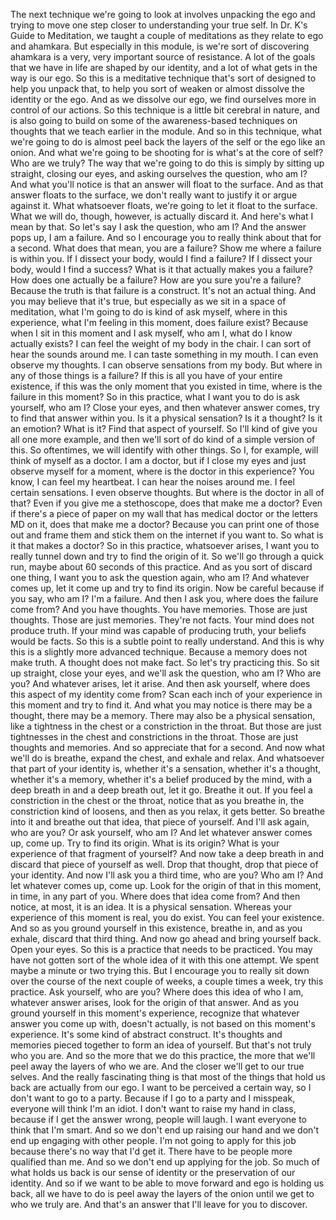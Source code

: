  The next technique we're going to look at involves unpacking the ego and trying to move one step closer to understanding your true self. In Dr. K's Guide to Meditation, we taught a couple of meditations as they relate to ego and ahamkara. But especially in this module, is we're sort of discovering ahamkara is a very, very important source of resistance. A lot of the goals that we have in life are shaped by our identity, and a lot of what gets in the way is our ego. So this is a meditative technique that's sort of designed to help you unpack that, to help you sort of weaken or almost dissolve the identity or the ego. And as we dissolve our ego, we find ourselves more in control of our actions. So this technique is a little bit cerebral in nature, and is also going to build on some of the awareness-based techniques on thoughts that we teach earlier in the module. And so in this technique, what we're going to do is almost peel back the layers of the self or the ego like an onion. And what we're going to be shooting for is what's at the core of self? Who are we truly? The way that we're going to do this is simply by sitting up straight, closing our eyes, and asking ourselves the question, who am I? And what you'll notice is that an answer will float to the surface. And as that answer floats to the surface, we don't really want to justify it or argue against it. What whatsoever floats, we're going to let it float to the surface. What we will do, though, however, is actually discard it. And here's what I mean by that. So let's say I ask the question, who am I? And the answer pops up, I am a failure. And so I encourage you to really think about that for a second. What does that mean, you are a failure? Show me where a failure is within you. If I dissect your body, would I find a failure? If I dissect your body, would I find a success? What is it that actually makes you a failure? How does one actually be a failure? How are you sure you're a failure? Because the truth is that failure is a construct. It's not an actual thing. And you may believe that it's true, but especially as we sit in a space of meditation, what I'm going to do is kind of ask myself, where in this experience, what I'm feeling in this moment, does failure exist? Because when I sit in this moment and I ask myself, who am I, what do I know actually exists? I can feel the weight of my body in the chair. I can sort of hear the sounds around me. I can taste something in my mouth. I can even observe my thoughts. I can observe sensations from my body. But where in any of those things is a failure? If this is all you have of your entire existence, if this was the only moment that you existed in time, where is the failure in this moment? So in this practice, what I want you to do is ask yourself, who am I? Close your eyes, and then whatever answer comes, try to find that answer within you. Is it a physical sensation? Is it a thought? Is it an emotion? What is it? Find that aspect of yourself. So I'll kind of give you all one more example, and then we'll sort of do kind of a simple version of this. So oftentimes, we will identify with other things. So I, for example, will think of myself as a doctor. I am a doctor, but if I close my eyes and just observe myself for a moment, where is the doctor in this experience? You know, I can feel my heartbeat. I can hear the noises around me. I feel certain sensations. I even observe thoughts. But where is the doctor in all of that? Even if you give me a stethoscope, does that make me a doctor? Even if there's a piece of paper on my wall that has medical doctor or the letters MD on it, does that make me a doctor? Because you can print one of those out and frame them and stick them on the internet if you want to. So what is it that makes a doctor? So in this practice, whatsoever arises, I want you to really tunnel down and try to find the origin of it. So we'll go through a quick run, maybe about 60 seconds of this practice. And as you sort of discard one thing, I want you to ask the question again, who am I? And whatever comes up, let it come up and try to find its origin. Now be careful because if you say, who am I? I'm a failure. And then I ask you, where does the failure come from? And you have thoughts. You have memories. Those are just thoughts. Those are just memories. They're not facts. Your mind does not produce truth. If your mind was capable of producing truth, your beliefs would be facts. So this is a subtle point to really understand. And this is why this is a slightly more advanced technique. Because a memory does not make truth. A thought does not make fact. So let's try practicing this. So sit up straight, close your eyes, and we'll ask the question, who am I? Who are you? And whatever arises, let it arise. And then ask yourself, where does this aspect of my identity come from? Scan each inch of your experience in this moment and try to find it. And what you may notice is there may be a thought, there may be a memory. There may also be a physical sensation, like a tightness in the chest or a constriction in the throat. But those are just tightnesses in the chest and constrictions in the throat. Those are just thoughts and memories. And so appreciate that for a second. And now what we'll do is breathe, expand the chest, and exhale and relax. And whatsoever that part of your identity is, whether it's a sensation, whether it's a thought, whether it's a memory, whether it's a belief produced by the mind, with a deep breath in and a deep breath out, let it go. Breathe it out. If you feel a constriction in the chest or the throat, notice that as you breathe in, the constriction kind of loosens, and then as you relax, it gets better. So breathe into it and breathe out that idea, that piece of yourself. And I'll ask again, who are you? Or ask yourself, who am I? And let whatever answer comes up, come up. Try to find its origin. What is its origin? What is your experience of that fragment of yourself? And now take a deep breath in and discard that piece of yourself as well. Drop that thought, drop that piece of your identity. And now I'll ask you a third time, who are you? Who am I? And let whatever comes up, come up. Look for the origin of that in this moment, in time, in any part of you. Where does that idea come from? And then notice, at most, it is an idea. It is a physical sensation. Whereas your experience of this moment is real, you do exist. You can feel your existence. And so as you ground yourself in this existence, breathe in, and as you exhale, discard that third thing. And now go ahead and bring yourself back. Open your eyes. So this is a practice that needs to be practiced. You may have not gotten sort of the whole idea of it with this one attempt. We spent maybe a minute or two trying this. But I encourage you to really sit down over the course of the next couple of weeks, a couple times a week, try this practice. Ask yourself, who are you? Where does this idea of who I am, whatever answer arises, look for the origin of that answer. And as you ground yourself in this moment's experience, recognize that whatever answer you come up with, doesn't actually, is not based on this moment's experience. It's some kind of abstract construct. It's thoughts and memories pieced together to form an idea of yourself. But that's not truly who you are. And so the more that we do this practice, the more that we'll peel away the layers of who we are. And the closer we'll get to our true selves. And the really fascinating thing is that most of the things that hold us back are actually from our ego. I want to be perceived a certain way, so I don't want to go to a party. Because if I go to a party and I misspeak, everyone will think I'm an idiot. I don't want to raise my hand in class, because if I get the answer wrong, people will laugh. I want everyone to think that I'm smart. And so we don't end up raising our hand and we don't end up engaging with other people. I'm not going to apply for this job because there's no way that I'd get it. There have to be people more qualified than me. And so we don't end up applying for the job. So much of what holds us back is our sense of identity or the preservation of our identity. And so if we want to be able to move forward and ego is holding us back, all we have to do is peel away the layers of the onion until we get to who we truly are. And that's an answer that I'll leave for you to discover.